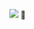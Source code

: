 
<img max-width="300" src="https://media4.giphy.com/media/v1.Y2lkPTc5MGI3NjExczNtdXQzdWFqOXNwMjVzaTB3MHE3Y3lxZThjbWxpeWUzM3gxcm5rNyZlcD12MV9pbnRlcm5hbF9naWZfYnlfaWQmY3Q9Zw/ua7vVw9awZKWwLSYpW/giphy.webp"/>
🎵 
<!---
Ismedom/Ismedom is a ✨ special ✨ repository because its `README.md` (this file) appears on your GitHub profile.
You can click the Preview link to take a look at your changes.
--->
